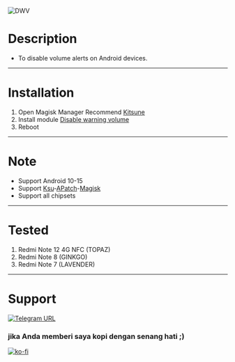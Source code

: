 ![DWV](https://github.com/user-attachments/assets/1011603d-3a96-4dd9-9ac2-53cf40621a97)
# Description
- To disable volume alerts on Android devices.
<hr/>

# Installation
1. Open Magisk Manager Recommend [Kitsune](https://github.com/HuskyDG/magisk-files/releases)
2. Install module [Disable warning volume](https://t.me/modulkuntul)
3. Reboot
<hr/>

# Note
- Support Android 10-15
- Support [Ksu](https://github.com/tiann/KernelSU/releases)-[APatch](https://github.com/bmax121/APatch/releases/tag/10763)-[Magisk](https://github.com/topjohnwu/Magisk/releases/tag/v28.0)
- Support all chipsets
<hr/>

# Tested
1. Redmi Note 12 4G NFC (TOPAZ)
2. Redmi Note 8 (GINKGO)
3. Redmi Note 7 (LAVENDER)
<hr/>

# Support
[![Telegram URL](https://img.shields.io/badge/Telegram-Join-2CA5E?style=social&logo=telegram)](https://t.me/modulkuntul)


### jika Anda memberi saya kopi dengan senang hati ;)
[![ko-fi](https://www.ko-fi.com/img/githubbutton_sm.svg)](https://ko-fi.com/illumi666)
